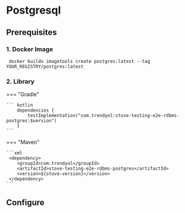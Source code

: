 # Postgresql

## Prerequisites

### 1. Docker Image

```shell
 docker buildx imagetools create postgres:latest --tag YOUR_REGISTRY/postgres:latest  
```

### 2. Library

=== "Gradle"

    ``` kotlin
        dependencies {
            testImplementation("com.trendyol:stove-testing-e2e-rdbms-postgres:$version")
        }
    ```

=== "Maven"

    ```xml
     <dependency>
        <groupId>com.trendyol</groupId>
        <artifactId>stove-testing-e2e-rdbms-postgres</artifactId>
        <version>${stove-version}</version>
     </dependency>
    ```

## Configure

